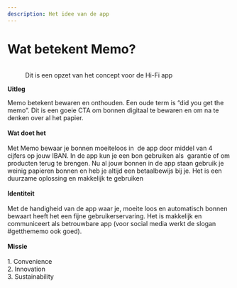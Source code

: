 ```yaml
---
description: Het idee van de app
---
```


# Wat betekent Memo?

<figure><img src="../../.gitbook/assets/icoontje.png" alt=""><figcaption><p>Dit is een opzet van het concept voor de Hi-Fi app</p></figcaption></figure>

**Uitleg**

Memo betekent bewaren en onthouden. Een oude term is “did you get the memo”. Dit is een goeie CTA om bonnen digitaal te bewaren en om na te denken over al het papier. \
\
**Wat doet het**\
\
Met Memo bewaar je bonnen moeiteloos in  de app door middel van 4 cijfers op jouw IBAN. In de app kun je een bon gebruiken als  garantie of om producten terug te brengen. Nu al jouw bonnen in de app staan gebruik je weinig papieren bonnen en heb je altijd een betaalbewijs bij je. Het is een duurzame oplossing en makkelijk te gebruiken\
\
**Identiteit**\
\
Met de handigheid van de app waar je, moeite loos en automatisch bonnen bewaart heeft het een fijne gebruikerservaring. Het is makkelijk en communiceert als betrouwbare app (voor social media werkt de slogan #getthememo ook goed).\
\
**Missie**\
\
1\. Convenience\
2\. Innovation\
3\. Sustainability
